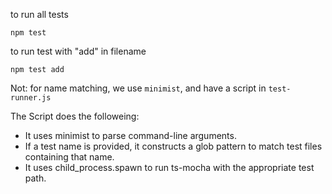to run all tests 

```
npm test 
```

to run test with "add" in filename 

```
npm test add
```

Not: for name matching, we use `minimist`, and have a script in `test-runner.js`

The Script does the followeing:

* It uses minimist to parse command-line arguments.
* If a test name is provided, it constructs a glob pattern to match test files containing that name.
* It uses child_process.spawn to run ts-mocha with the appropriate test path.